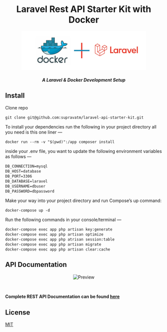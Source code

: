 
<h1 align="center">
Laravel Rest API Starter Kit with Docker
</h1>

<p align="center"><img src="public/img/laravel-and-docker.webp" width="400" alt="Laravel + Docker"></p>

<h5 align="center">
A Laravel & Docker Development Setup
</h5>

## Install

Clone repo

```
git clone git@github.com:supravatm/laravel-api-starter-kit.git
```
To install your dependencies run the following in your project directory all you need is this one liner —
```
docker run --rm -v "$(pwd)":/app composer install
```
inside your .env file, you want to update the following environment variables as follows —

```
DB_CONNECTION=mysql
DB_HOST=database
DB_PORT=3306
DB_DATABASE=laravel
DB_USERNAME=dbuser
DB_PASSWORD=dbpassword
```
Make your way into your project directory and run Compose’s up command:
```
docker-compose up -d
```
Run the following commands in your console/terminal —
```
docker-compose exec app php artisan key:generate
docker-compose exec app php artisan optimize
docker-compose exec app php atrisan session:table
docker-compose exec app php artisan migrate
docker-compose exec app php artisan clear:cache
```

## API Documentation
<p align="center">
    <img align="center" src="[public/img/postment-document-screenshot.png](https://raw.githubusercontent.com/supravatm/laravel-api-starter-kit/main/public/img/postment-document-screenshot.png)" alt="Preview" width="80%" />

</p>
</br>
<p style="font-weight: bold;">
Complete REST API Documentation can be found <a href="https://documenter.getpostman.com/view/497605/2sB3BLjnwZ#acab7dcb-134d-464b-93d8-ef75566f2e13" target="_blank" rel="noopener noreferrer">here</a>
</p>

## License

[MIT](https://opensource.org/licenses/MIT)
